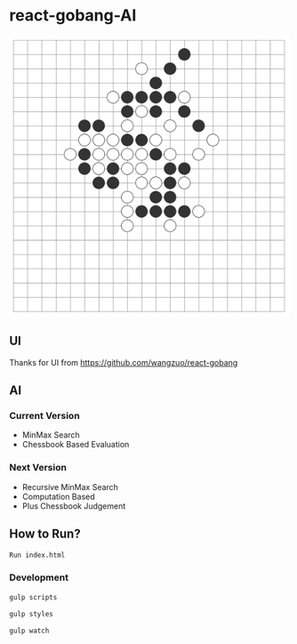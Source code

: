 react-gobang-AI
============

![game.png](https://raw.githubusercontent.com/wangzuo/react-gobang/gh-pages/game.png)

## UI
Thanks for UI from https://github.com/wangzuo/react-gobang

## AI
### Current Version
* MinMax Search
* Chessbook Based Evaluation

### Next Version
* Recursive MinMax Search
* Computation Based
* Plus Chessbook Judgement

## How to Run?

```
Run index.html
```

### Development

```
gulp scripts
```

```
gulp styles
```

```
gulp watch
```
